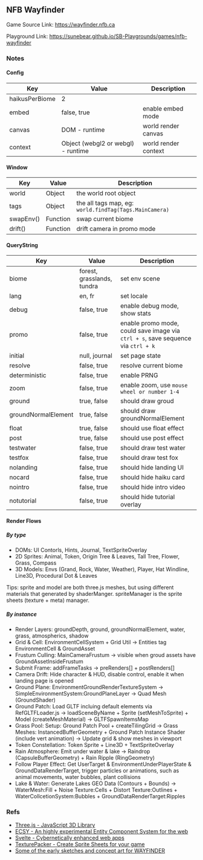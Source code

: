 ## NFB Wayfinder

Game Source Link: https://wayfinder.nfb.ca

Playground Link: https://sunebear.github.io/SB-Playgrounds/games/nfb-wayfinder

### Notes

#### Config
| Key      | Value | Description |
| ----------- | ----------- |----------- |
| haikusPerBiome   | 2 |  |
| embed   | false, true | enable embed mode |
| canvas | DOM - runtime | world render canvas |
| context | Object (webgl2 or webgl) - runtime | world render context |

#### Window
| Key      | Value | Description |
| ----------- | ----------- |----------- |
| world   | Object | the world root object |
| tags   | Object | the all tags map, eg: `world.findTag(Tags.MainCamera)` |
| swapEnv()   | Function | swap current biome |
| drift()   | Function | drift camera in promo mode |


#### QueryString

| Key      | Value | Description |
| ----------- | ----------- |----------- |
| biome      | forest, grasslands, tundra | set env scene |
| lang   | en, fr | set locale |
| debug | false, true | enable debug mode, show stats |
| promo | false, true | enable promo mode, could save image via `ctrl + s`, save sequence via `ctrl + k`|
| initial | null, journal | set page state |
| resolve | false, true | resolve current biome |
| deterministic | false, true | enable PRNG |
| zoom | false, true | enable zoom, use  `mouse wheel or number 1-4`  |
| ground | true, false | should draw groud |
| groundNormalElement | true, false | should draw groundNormalElement |
| float | true, false | should use float effect |
| post | true, false | should use post effect |
| testwater | false, true | should draw test water |
| testfox | false, true | should draw test fox |
| nolanding | false, true | should hide landing UI |
| nocard | false, true | should hide haiku card |
| nointro | false, true | should hide intro video |
| notutorial | false, true | should hide tutorial overlay |

#### Render Flows

##### By type

- DOMs: UI Contorls, Hints, Journal, TextSpriteOverlay
- 2D Sprites: Animal, Token, Origin Tree & Leaves, Tall Tree, Flower, Grass, Compass
- 3D Models: Envs (Grand, Rock, Water, Weather), Player, Hat Windline, Line3D, Procedural Dot & Leaves

Tips: sprite and model are both three.js meshes, but using different materials that generated by shaderManger. spriteManager is the sprite sheets (texture + meta) manager.

##### By instance

- Render Layers: groundDepth, ground, groundNormalElement, water, grass, atmospherics, shadow
- Grid & Cell: EnvironmentCellSystem + Grid Util -> Entities tag EnvironmentCell & GroundAsset
- Frustum Culling: MainCameraFrustum -> visible when groud assets have GroundAssetInsideFrustum
- Submit Frame: addFrameTasks -> preRenders[] + postRenders[]
- Camera Drift: Hide character & HUD, disable control, enable it when landing page is opened
- Ground Plane: EnvironmentGroundRenderTextureSystem -> SimpleEnvironmentSystem:GroundPlaneLayer -> Quad Mesh (GroundShader)
- Ground Patch: Load GLTF incluing default elements via RefGLTFLoader.js -> loadSceneByName + Sprite (setMeshToSprite) + Model (createMeshMaterial) -> GLTFSpawnItemsMap
- Grass Pool: Setup: Ground Patch Pool + createTilingGrid -> Grass Meshes: InstancedBufferGeometry + Ground Patch Instance Shader (include vert animation) -> Update grid & show meshes in viewport
- Token Constellation: Token Sprite + Line3D + TextSpriteOverlay
- Rain Atmosphere: Emit under water & lake -> Raindrop (CapsuleBufferGeometry) + Rain Ripple (RingGeometry)
- Follow Player Effect: Get UserTarget & EnvironmentUnderPlayerState & GroundDataRenderTarget, trigger particles or animations, such as animal movements, water bubbles, plant collisions
- Lake & Water: Generate Lakes GEO Data (Contours + Bounds) -> WaterMesh:Fill  + Noise Texture:Cells + Distort Texture:Outlines + WaterCollcetionSystem:Bubbles + GroundDataRenderTarget:Ripples

### Refs

- [Three.js - JavaScript 3D Library](https://threejs.org)
- [ECSY - An highly experimental Entity Component System for the web](https://ecsy.io)
- [Svelte - Cybernetically enhanced web apps](https://svelte.dev)
- [TexturePacker - Create Sprite Sheets for your game](https://www.codeandweb.com/texturepacker)
- [Some of the early sketches and concept art for WAYFINDER](https://twitter.com/mattdesl/status/1407096478607282184)
